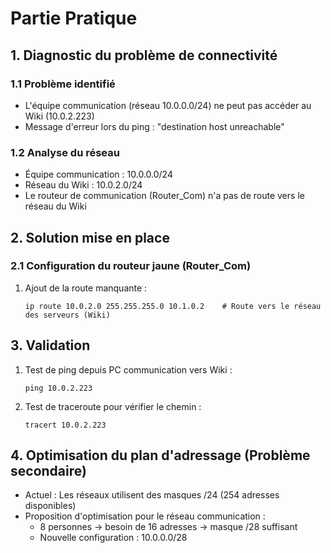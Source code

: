 # Partie Pratique

## 1. Diagnostic du problème de connectivité

### 1.1 Problème identifié
- L'équipe communication (réseau 10.0.0.0/24) ne peut pas accéder au Wiki (10.0.2.223)
- Message d'erreur lors du ping : "destination host unreachable"

### 1.2 Analyse du réseau
- Équipe communication : 10.0.0.0/24
- Réseau du Wiki : 10.0.2.0/24
- Le routeur de communication (Router_Com) n'a pas de route vers le réseau du Wiki

## 2. Solution mise en place

### 2.1 Configuration du routeur jaune (Router_Com)
1. Ajout de la route manquante :
   ```
   ip route 10.0.2.0 255.255.255.0 10.1.0.2    # Route vers le réseau des serveurs (Wiki)
   ```

## 3. Validation
1. Test de ping depuis PC communication vers Wiki :
   ```
   ping 10.0.2.223
   ```
2. Test de traceroute pour vérifier le chemin :
   ```
   tracert 10.0.2.223
   ```

## 4. Optimisation du plan d'adressage (Problème secondaire)
- Actuel : Les réseaux utilisent des masques /24 (254 adresses disponibles)
- Proposition d'optimisation pour le réseau communication :
  - 8 personnes → besoin de 16 adresses → masque /28 suffisant
  - Nouvelle configuration : 10.0.0.0/28

